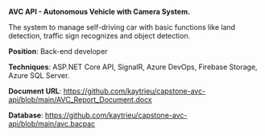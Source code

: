 **AVC API - Autonomous Vehicle with Camera System.**

The system to manage self-driving car with basic functions like land detection, traffic sign recognizes and object detection.

**Position**: Back-end developer

**Techniques**: ASP.NET Core API, SignalR, Azure DevOps, Firebase Storage, Azure SQL Server.

**Document URL**: https://github.com/kaytrieu/capstone-avc-api/blob/main/AVC_Report_Document.docx

**Database**: https://github.com/kaytrieu/capstone-avc-api/blob/main/avc.bacpac
